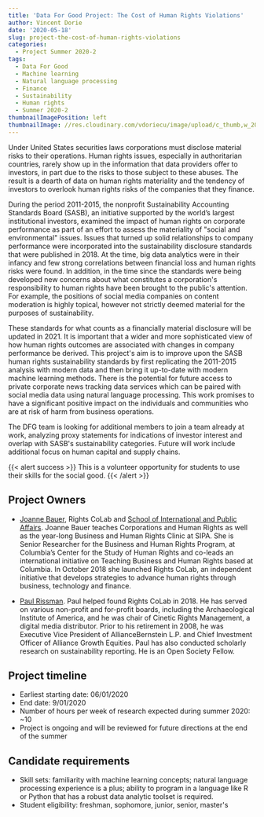 ```yaml
---
title: 'Data For Good Project: The Cost of Human Rights Violations'
author: Vincent Dorie
date: '2020-05-18'
slug: project-the-cost-of-human-rights-violations
categories:
  - Project Summer 2020-2
tags:
  - Data For Good
  - Machine learning
  - Natural language processing
  - Finance
  - Sustainability
  - Human rights
  - Summer 2020-2
thumbnailImagePosition: left
thumbnailImage: //res.cloudinary.com/vdoriecu/image/upload/c_thumb,w_200,g_face/v1589927386/cost_human_rights_2_c9o46s.png
---
```

Under United States securities laws corporations must disclose material risks to their operations. Human rights issues, especially in authoritarian countries, rarely show up in the information that data providers offer to investors, in part due to the risks to those subject to these abuses. The result is a dearth of data on human rights materiality and the tendency of investors to overlook human rights risks of the companies that they finance. 

<!--more-->

During the period 2011-2015, the nonprofit Sustainability Accounting Standards Board (SASB), an initiative supported by the world’s largest institutional investors, examined the impact of human rights on corporate performance as part of an effort to assess the materiality of "social and environmental" issues. Issues that turned up solid relationships to company performance were incorporated into the sustainability disclosure standards that were published in 2018. At the time, big data analytics were in their infancy and few strong correlations between financial loss and human rights risks were found. In addition, in the time since the standards were being developed new concerns about what constitutes a corporation's responsibility to human rights have been brought to the public's attention. For example, the positions of social media companies on content moderation is highly topical, however not strictly deemed material for the purposes of sustainability.

These standards for what counts as a financially material disclosure will be updated in 2021. It is important that a wider and more sophisticated view of how human rights outcomes are associated with changes in company performance be derived. This project's aim is to improve upon the SASB human rights sustainability standards by first replicating the 2011-2015 analysis with modern data and then bring it up-to-date with modern machine learning methods. There is the potential for future access to private corporate news tracking data services which can be paired with social media data using natural language processing. This work promises to have a significant positive impact on the individuals and communities who are at risk of harm from business operations. 

The DFG team is looking for additional members to join a team already at work, analyzing proxy statements for indications of investor interest and overlap with SASB's sustainability categories. Future will work include additional focus on human capital and supply chains.

{{< alert success >}}
This is a volunteer opportunity for students to use their skills for the social good.
{{< /alert >}}

## Project Owners
+ [Joanne Bauer](https://rightscolab.org/people/joanne-bauer-2/), Rights CoLab and [School of International and Public Affairs](https://sipa.columbia.edu/faculty-research/faculty-directory/joanne-bauer). Joanne Bauer teaches Corporations and Human Rights as well as the year-long Business and Human Rights Clinic at SIPA. She is Senior Researcher for the Business and Human Rights Program, at Columbia’s Center for the Study of Human Rights and co-leads an international initiative on Teaching Business and Human Rights based at Columbia. In October 2018 she launched Rights CoLab, an independent initiative that develops strategies to advance human rights through business, technology and finance.

+ [Paul Rissman](https://rightscolab.org/people/paul-rissman-2/). Paul helped found Rights CoLab in 2018. He has served on various non-profit and for-profit boards, including the Archaeological Institute of America, and he was chair of Cinetic Rights Management, a digital media distributor. Prior to his retirement in 2008, he was Executive Vice President of AllianceBernstein L.P. and Chief Investment Officer of Alliance Growth Equities. Paul has also conducted scholarly research on sustainability reporting. He is an Open Society Fellow.

## Project timeline
+ Earliest starting date: 06/01/2020
+ End date: 9/01/2020
+ Number of hours per week of research expected during summer 2020: ~10
+ Project is ongoing and will be reviewed for future directions at the end of the summer

## Candidate requirements
+ Skill sets: familiarity with machine learning concepts; natural language processing experience is a plus; ability to program in a language like R or Python that has a robust data analytic toolset is required.
+ Student eligibility: freshman, sophomore, junior, senior, master's

